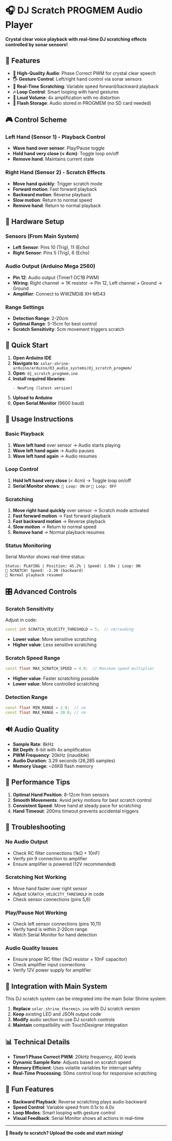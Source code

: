 # 🎧 DJ Scratch PROGMEM Audio Player

**Crystal clear voice playback with real-time DJ scratching effects controlled by sonar sensors!**

## 🎯 Features

- **🎵 High-Quality Audio**: Phase Correct PWM for crystal clear speech
- **🖐️ Gesture Control**: Left/right hand control via sonar sensors
- **🔄 Real-Time Scratching**: Variable speed forward/backward playback
- **🎶 Loop Control**: Smart looping with hand gestures
- **📢 Loud Volume**: 4x amplification with no distortion
- **💾 Flash Storage**: Audio stored in PROGMEM (no SD card needed)

## 🎮 Control Scheme

### **Left Hand (Sensor 1)** - Playback Control
- **Wave hand over sensor**: Play/Pause toggle
- **Hold hand very close (< 4cm)**: Toggle loop on/off
- **Remove hand**: Maintains current state

### **Right Hand (Sensor 2)** - Scratch Effects
- **Move hand quickly**: Trigger scratch mode
- **Forward motion**: Fast forward playback
- **Backward motion**: Reverse playback
- **Slow motion**: Return to normal speed
- **Remove hand**: Return to normal playback

## 🔧 Hardware Setup

### **Sensors (From Main System)**
- **Left Sensor**: Pins 10 (Trig), 11 (Echo)
- **Right Sensor**: Pins 5 (Trig), 6 (Echo)

### **Audio Output** (Arduino Mega 2560)
- **Pin 12**: Audio output (Timer1 OC1B PWM)
- **Wiring**: Right channel → 1K resistor → Pin 12, Left channel + Ground → Ground
- **Amplifier**: Connect to WWZMDiB XH-M543

### **Range Settings**
- **Detection Range**: 2-20cm
- **Optimal Range**: 5-15cm for best control
- **Scratch Sensitivity**: 5cm movement triggers scratch

## 🚀 Quick Start

1. **Open Arduino IDE**
2. **Navigate to**: `solar-shrine-arduino/arduino/03_audio_systems/dj_scratch_progmem/`
3. **Open**: `dj_scratch_progmem.ino`
4. **Install required libraries**:
   ```
   - NewPing (latest version)
   ```
5. **Upload to Arduino**
6. **Open Serial Monitor** (9600 baud)

## 🎵 Usage Instructions

### **Basic Playback**
1. **Wave left hand** over sensor → Audio starts playing
2. **Wave left hand again** → Audio pauses
3. **Wave left hand again** → Audio resumes

### **Loop Control**
1. **Hold left hand very close** (< 4cm) → Toggle loop on/off
2. **Serial Monitor shows**: `🔄 Loop: ON` or `🔄 Loop: OFF`

### **Scratching**
1. **Move right hand quickly** over sensor → Scratch mode activated
2. **Fast forward motion** → Fast forward playback
3. **Fast backward motion** → Reverse playback
4. **Slow motion** → Return to normal speed
5. **Remove hand** → Normal playback resumes

### **Status Monitoring**
Serial Monitor shows real-time status:
```
Status: PLAYING | Position: 45.2% | Speed: 1.50x | Loop: ON
🎵 SCRATCH! Speed: -2.30 (backward)
🎵 Normal playback resumed
```

## 🎛️ Advanced Controls

### **Scratch Sensitivity**
Adjust in code:
```cpp
const int SCRATCH_VELOCITY_THRESHOLD = 5;  // cm/reading
```
- **Lower value**: More sensitive scratching
- **Higher value**: Less sensitive scratching

### **Scratch Speed Range**
```cpp
const float MAX_SCRATCH_SPEED = 4.0;  // Maximum speed multiplier
```
- **Higher value**: Faster scratching possible
- **Lower value**: More controlled scratching

### **Detection Range**
```cpp
const float MIN_RANGE = 2.0;  // cm
const float MAX_RANGE = 20.0; // cm
```

## 🔊 Audio Quality

- **Sample Rate**: 8kHz
- **Bit Depth**: 8-bit with 4x amplification
- **PWM Frequency**: 20kHz (inaudible)
- **Audio Duration**: 3.29 seconds (26,285 samples)
- **Memory Usage**: ~26KB flash memory

## 🎯 Performance Tips

1. **Optimal Hand Position**: 8-12cm from sensors
2. **Smooth Movements**: Avoid jerky motions for best scratch control
3. **Consistent Speed**: Move hand at steady pace for scratching
4. **Hand Timeout**: 200ms timeout prevents accidental triggers

## 🐛 Troubleshooting

### **No Audio Output**
- Check RC filter connections (1kΩ + 10nF)
- Verify pin 9 connection to amplifier
- Ensure amplifier is powered (12V recommended)

### **Scratching Not Working**
- Move hand faster over right sensor
- Adjust `SCRATCH_VELOCITY_THRESHOLD` in code
- Check sensor connections (pins 5,6)

### **Play/Pause Not Working**
- Check left sensor connections (pins 10,11)
- Verify hand is within 2-20cm range
- Watch Serial Monitor for hand detection

### **Audio Quality Issues**
- Ensure proper RC filter (1kΩ resistor + 10nF capacitor)
- Check amplifier input connections
- Verify 12V power supply for amplifier

## 🔄 Integration with Main System

This DJ scratch system can be integrated into the main Solar Shrine system:

1. **Replace** `solar_shrine_theremin.ino` with DJ scratch version
2. **Keep** existing LED and JSON output code
3. **Modify** audio section to use DJ scratch controls
4. **Maintain** compatibility with TouchDesigner integration

## 📊 Technical Details

- **Timer1 Phase Correct PWM**: 20kHz frequency, 400 levels
- **Dynamic Sample Rate**: Adjusts based on scratch speed
- **Memory Efficient**: Uses volatile variables for interrupt safety
- **Real-Time Processing**: 50ms control loop for responsive scratching

## 🎉 Fun Features

- **Backward Playback**: Reverse scratching plays audio backward
- **Speed Control**: Variable speed from 0.1x to 4.0x
- **Loop Modes**: Smart looping with gesture control
- **Visual Feedback**: Serial Monitor shows all actions in real-time

---

**🎵 Ready to scratch? Upload the code and start mixing!** 